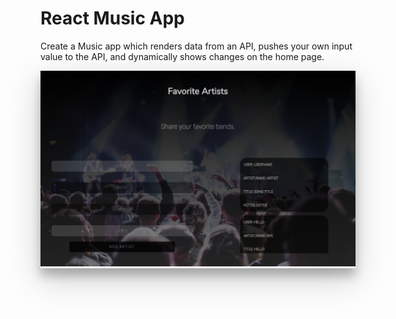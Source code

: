 React Music App
===

Create a Music app which renders data from an API, pushes your own input value to the API, and dynamically shows changes on the home page.

<div style="box-shadow: 0 12px 15px 0 rgba(0,0,0,0.24),0 17px 50px 0 rgba(0,0,0,0.19);"><center><img src="/src/assets/music.png" alt="Website" /></center></a></div>
